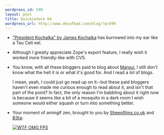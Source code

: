 ```yaml
--- 
wordpress_id: 599
layout: post
title: Quickiedore 64
wordpress_url: http://www.decafbad.com/blog/?p=599
---
```

* ["President Kochalka" by James Kochalka][pk] has burrowed into my ear like a Tau Ceti eel.

[pk]:http://phobos.apple.com/WebObjects/MZStore.woa/wa/viewAlbum?playlistId=4922118&#38;selectedItemId=4922070

* Although I greatly appreciate Zope's export feature, I really wish it worked more friendly-like with CVS.

* You know, with all these bloggers paid to blog about [Marqui](http://www.marqui.com/), I still don't know what the hell it is or what it's good for.  And I read a *lot* of blogs.  

  I mean, yeah, I could just go read up on it--but these paid bloggers haven't even made me *curious* enough to read about it, and isn't that part of the point?  In fact, the only reason I'm babbling about it right now is because it seems like a bit of a mosquito in a dark room I wish someone would either squash or turn into something better.

* Your moment of animgif zen, brought to you by [Sheepfilms.co.uk](http://sheepfilms.co.uk/) and [B3ta](http://www.b3ta.com/board/4319980):

  [![WTF OMG FPS][fps]][beta] 


[fps]:
http://www.decafbad.com/2005/02/FPS.gif
[beta]:http://www.b3ta.com/board/4319980

